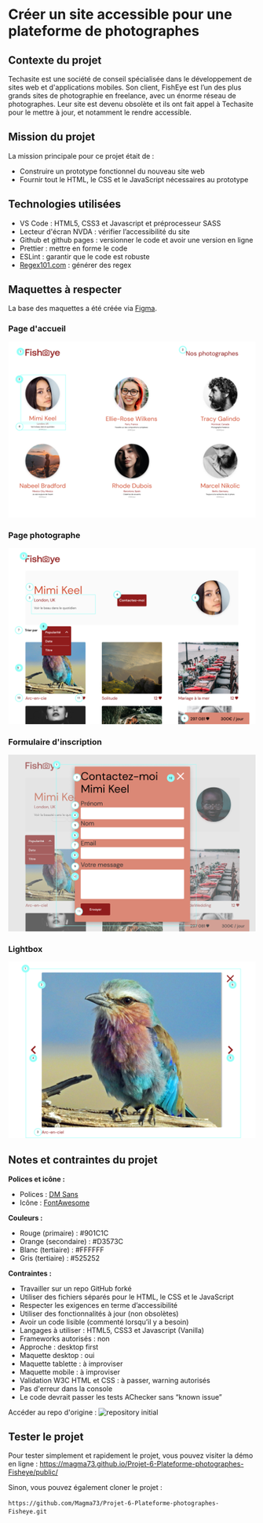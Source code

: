 # Créer un site accessible pour une plateforme de photographes
## Contexte du projet
Techasite est une société de conseil spécialisée dans le développement de sites web et d'applications mobiles.
Son client, FishEye est l’un des plus grands sites de photographie en freelance, avec un énorme réseau de photographes. Leur site est devenu obsolète et ils ont fait appel à Techasite pour le mettre à jour, et notamment le rendre accessible.

## Mission du projet
La mission principale pour ce projet était de :
* Construire un prototype fonctionnel du nouveau site web
* Fournir tout le HTML, le CSS et le JavaScript nécessaires au prototype

## Technologies utilisées
* VS Code : HTML5, CSS3 et Javascript et préprocesseur SASS
* Lecteur d'écran NVDA : vérifier l’accessibilité du site
* Github et github pages : versionner le code et avoir une version en ligne
* Prettier : mettre en forme le code
* ESLint : garantir que le code est robuste
* [Regex101.com](https://regex101.com/) : générer des regex

## Maquettes à respecter
La base des maquettes a été créée via [Figma](https://www.figma.com/file/Q3yNeD7WTK9QHDldg9vaRl/UI-Design-FishEye-FR).

### Page d'accueil
![Maquette Fisheye d'accueil](/public/assets/Maquette_Accueil_Fisheye.png)

### Page photographe
![Maquette Fisheye Page photographe](/public/assets/Maquette_Page_Photographe_Fisheye.png)

### Formulaire d'inscription
![Maquette Fisheye Formulaire](/public/assets/Maquette_Formulaire_Fisheye.png)

### Lightbox
![Maquette Fisheye Lightbox](/public/assets/Maquette_Lightbox_Fisheye.png)


## Notes et contraintes du projet

**Polices et icône :**

* Polices : [DM Sans ](https://fonts.google.com/specimen/DM+Sans?query=dm+sans)
* Icône : [FontAwesome](https://fontawesome.com/)

**Couleurs :**

* Rouge (primaire) : #901C1C
* Orange (secondaire) : #D3573C
* Blanc (tertiaire) : #FFFFFF
* Gris (tertiaire) : #525252


**Contraintes :**

* Travailler sur un repo GitHub forké
* Utiliser des fichiers séparés pour le HTML, le CSS et le JavaScript
* Respecter les exigences en terme d’accessibilité
* Utiliser des fonctionnalités à jour (non obsolètes)
* Avoir un code lisible (commenté lorsqu’il y a besoin)
* Langages à utiliser : HTML5, CSS3 et Javascript (Vanilla)
* Frameworks autorisés : non
* Approche : desktop first
* Maquette desktop : oui
* Maquette tablette : à improviser
* Maquette mobile : à improviser
* Validation W3C HTML et CSS : à passer, warning autorisés
* Pas d'erreur dans la console
* Le code devrait passer les tests AChecker sans “known issue”


Accéder au repo d'origine : ![repository initial](https://github.com/OpenClassrooms-Student-Center/Front-End-Fisheye)


## Tester le projet

Pour tester simplement et rapidement le projet, vous pouvez visiter la démo en ligne : https://magma73.github.io/Projet-6-Plateforme-photographes-Fisheye/public/


Sinon, vous pouvez également cloner le projet :

``https://github.com/Magma73/Projet-6-Plateforme-photographes-Fisheye.git``

